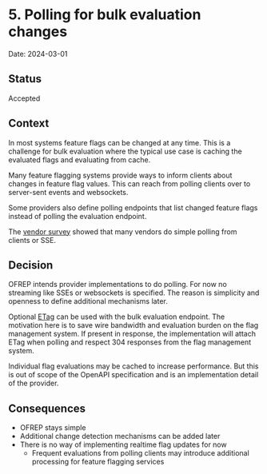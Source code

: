 # 5. Polling for bulk evaluation changes

Date: 2024-03-01

## Status

Accepted

## Context

In most systems feature flags can be changed at any time.
This is a challenge for bulk evaluation where the typical use case is caching the evaluated flags and evaluating from
cache.

Many feature flagging systems provide ways to inform clients about changes in feature flag values.
This can reach from polling clients over to server-sent events and websockets.

Some providers also define polling endpoints that list changed feature flags instead of polling the evaluation endpoint.

The [vendor survey](https://docs.google.com/forms/d/1NzqKx57XvRK_2lRQOFCRmF5exet6f15-sCjdEy0HCS8#responses) showed that
many vendors do simple polling from clients or SSE.

## Decision

OFREP intends provider implementations to do polling. For now no streaming like SSEs or websockets is specified.
The reason is simplicity and openness to define additional mechanisms later.

Optional [ETag](https://developer.mozilla.org/en-US/docs/Web/HTTP/Headers/ETag) can be used with the bulk evaluation
endpoint.
The motivation here is to save wire bandwidth and evaluation burden on the flag management system.
If present in response, the implementation will attach ETag when polling and respect 304 responses from the flag
management system.

Individual flag evaluations may be cached to increase performance.
But this is out of scope of the OpenAPI specification and is an implementation detail of the provider.

## Consequences

- OFREP stays simple
- Additional change detection mechanisms can be added later
- There is no way of implementing realtime flag updates for now
    - Frequent evaluations from polling clients may introduce additional processing for feature flagging services
